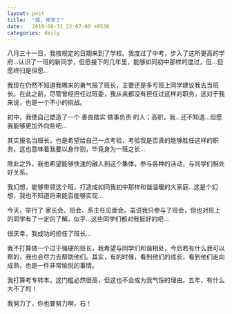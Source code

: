 ```yaml
---
layout: post
title:  "我，开学了"
date:   2019-08-31 22:07:00 +0530
categories: daily
---
```

八月三十一日，我按规定的日期来到了学校。我度过了中考，步入了这所更高的学府...认识了一班的新同学，但愿接下的几年里，能够如同初中那样的度过，但...但愿终归是但愿...

我现在仍然不知道我哪来的勇气报了班长，主要还是多亏班上同学建议我去当班长。在此之前，尽管曾经担任过班委，我从来都没有担任过这样的职务，这对于我来说，也是一个不小的挑战。

初中，我使自己塑造了一个 善良踏实 做事负责 的人；高职，我...还不知道...但愿我能够更加外向些吧...

其实报名当班长，也是希望给自己一点考验，考验我是否真的能够胜任这样的职务，这也意味着我要以身作则，毕竟身为一班之长...

除此之外，我也希望能够快速的融入到这个集体，参与各种的活动，与同学们相处好关系。

我幻想，能够带领这个班，打造成如同我初中那样和谐温暖的大家庭...这是个幻想，我也不知道将来能否能够实现...

今天，举行了 家长会、班会、系主任见面会。虽说我只参与了班会，但也对班上的同学有了一定的了解。似乎...这些同学们都对我挺好的吧...

很庆幸，我成功的担任了班长...

我不打算做一个过于强硬的班长，我希望与同学们和谐相处，今后若有什么我可以帮的，我也会尽力去帮助他们。其实，有的时候，看到他们的成长，看到他们走向成熟，也是一件非常愉悦的事情。

我打算考专转本，这门槛必然很高，但这也不会成为我气馁的理由。五年，有什么大不了的！

我努力了，你也要努力啊，石！